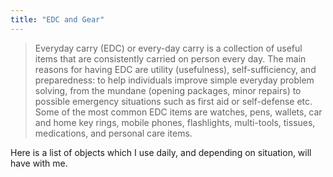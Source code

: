 ```yaml
---
title: "EDC and Gear"
---
```


> Everyday carry (EDC) or every-day carry is a collection of useful items that are consistently carried on person every day. The main reasons for having EDC are utility (usefulness), self-sufficiency, and preparedness: to help individuals improve simple everyday problem solving, from the mundane (opening packages, minor repairs) to possible emergency situations such as first aid or self-defense etc. Some of the most common EDC items are watches, pens, wallets, car and home key rings, mobile phones, flashlights, multi-tools, tissues, medications, and personal care items.

Here is a list of objects which I use daily, and depending on situation, will have with me.